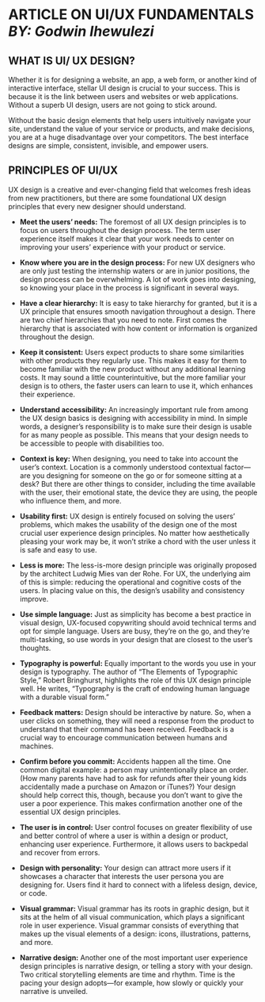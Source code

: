 # ARTICLE ON UI/UX FUNDAMENTALS </br> *BY: Godwin Ihewulezi*

## WHAT IS UI/ UX DESIGN? 

Whether it is for designing a website, an app, a web form, or another kind of interactive interface, stellar UI design is crucial to your success. This is because it is the link between users and websites or web applications. Without a superb UI design, users are not going to stick around. 

Without the basic design elements that help users intuitively navigate your site, understand the value of your service or products, and make decisions, you are at a huge disadvantage over your competitors. The best interface designs are simple, consistent, invisible, and empower users.

## PRINCIPLES OF UI/UX 

UX design is a creative and ever-changing field that welcomes fresh ideas from new practitioners, but there are some foundational UX design principles that every new designer should understand.

* **Meet the users’ needs:** The foremost of all UX design principles is to focus on users throughout the design process. The term user experience itself makes it clear that your work needs to center on improving your users’ experience with your product or service.

* **Know where you are in the design process:** For new UX designers who are only just testing the internship waters or are in junior positions, the design process can be overwhelming. A lot of work goes into designing, so knowing your place in the process is significant in several ways.

* **Have a clear hierarchy:** It is easy to take hierarchy for granted, but it is a UX principle that ensures smooth navigation throughout a design. There are two chief hierarchies that you need to note. First comes the hierarchy that is associated with how content or information is organized throughout the design.

* **Keep it consistent:** Users expect products to share some similarities with other products they regularly use. This makes it easy for them to become familiar with the new product without any additional learning costs. It may sound a little counterintuitive, but the more familiar your design is to others, the faster users can learn to use it, which enhances their experience.

* **Understand accessibility:** An increasingly important rule from among the UX design basics is designing with accessibility in mind. In simple words, a designer’s responsibility is to make sure their design is usable for as many people as possible. This means that your design needs to be accessible to people with disabilities too.

* **Context is key:** When designing, you need to take into account the user’s context. Location is a commonly understood contextual factor—are you designing for someone on the go or for someone sitting at a desk? But there are other things to consider, including the time available with the user, their emotional state, the device they are using, the people who influence them, and more.

* **Usability first:** UX design is entirely focused on solving the users’ problems, which makes the usability of the design one of the most crucial user experience design principles. No matter how aesthetically pleasing your work may be, it won’t strike a chord with the user unless it is safe and easy to use.

* **Less is more:** The less-is-more design principle was originally proposed by the architect Ludwig Mies van der Rohe. For UX, the underlying aim of this is simple: reducing the operational and cognitive costs of the users. In placing value on this, the design’s usability and consistency improve.

* **Use simple language:** Just as simplicity has become a best practice in visual design, UX-focused copywriting should avoid technical terms and opt for simple language. Users are busy, they’re on the go, and they’re multi-tasking, so use words in your design that are closest to the user’s thoughts.

* **Typography is powerful:** Equally important to the words you use in your design is typography. The author of “The Elements of Typographic Style,” Robert Bringhurst, highlights the role of this UX design principle well. He writes, “Typography is the craft of endowing human language with a durable visual form.”

* **Feedback matters:** Design should be interactive by nature. So, when a user clicks on something, they will need a response from the product to understand that their command has been received. Feedback is a crucial way to encourage communication between humans and machines.

* **Confirm before you commit:** Accidents happen all the time. One common digital example: a person may unintentionally place an order. (How many parents have had to ask for refunds after their young kids accidentally made a purchase on Amazon or iTunes?) Your design should help correct this, though, because you don’t want to give the user a poor experience. This makes confirmation another one of the essential UX design principles.

* **The user is in control:** User control focuses on greater flexibility of use and better control of where a user is within a design or product, enhancing user experience. Furthermore, it allows users to backpedal and recover from errors.

* **Design with personality:** Your design can attract more users if it showcases a character that interests the user persona you are designing for. Users find it hard to connect with a lifeless design, device, or code.

* **Visual grammar:** Visual grammar has its roots in graphic design, but it sits at the helm of all visual communication, which plays a significant role in user experience. Visual grammar consists of everything that makes up the visual elements of a design: icons, illustrations, patterns, and more.

* **Narrative design:** Another one of the most important user experience design principles is narrative design, or telling a story with your design. Two critical storytelling elements are time and rhythm. Time is the pacing your design adopts—for example, how slowly or quickly your narrative is unveiled.
